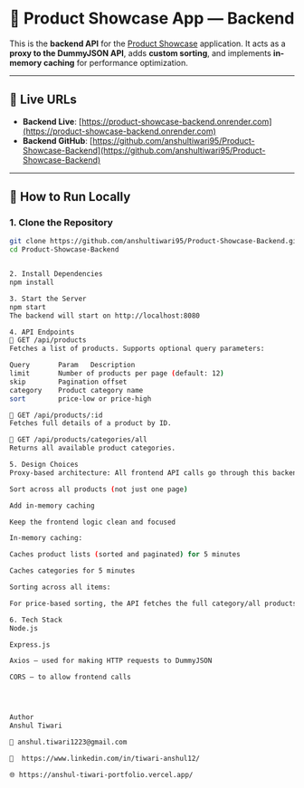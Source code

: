 # 🧠 Product Showcase App — Backend

This is the **backend API** for the [Product Showcase](https://product-showcase-frontend.vercel.app) application. It acts as a **proxy to the DummyJSON API**, adds **custom sorting**, and implements **in-memory caching** for performance optimization.

---

## 🔗 Live URLs

- **Backend Live**: [https://product-showcase-backend.onrender.com](https://product-showcase-backend.onrender.com)
- **Backend GitHub**: [https://github.com/anshultiwari95/Product-Showcase-Backend](https://github.com/anshultiwari95/Product-Showcase-Backend)

---

## 🚀 How to Run Locally

### 1. Clone the Repository

```bash
git clone https://github.com/anshultiwari95/Product-Showcase-Backend.git
cd Product-Showcase-Backend


2. Install Dependencies
npm install

3. Start the Server
npm start
The backend will start on http://localhost:8080

4. API Endpoints
🔸 GET /api/products
Fetches a list of products. Supports optional query parameters:

Query       Param	Description
limit	    Number of products per page (default: 12)
skip	    Pagination offset
category	Product category name
sort	    price-low or price-high

🔸 GET /api/products/:id
Fetches full details of a product by ID.

🔸 GET /api/products/categories/all
Returns all available product categories.

5. Design Choices
Proxy-based architecture: All frontend API calls go through this backend, which talks to DummyJSON. This allowed us to:

Sort across all products (not just one page)

Add in-memory caching

Keep the frontend logic clean and focused

In-memory caching:

Caches product lists (sorted and paginated) for 5 minutes

Caches categories for 5 minutes

Sorting across all items:

For price-based sorting, the API fetches the full category/all products once, sorts in memory, and paginates the result.

6. Tech Stack
Node.js

Express.js

Axios — used for making HTTP requests to DummyJSON

CORS — to allow frontend calls




Author
Anshul Tiwari

📧 anshul.tiwari1223@gmail.com

🔗  https://www.linkedin.com/in/tiwari-anshul12/

🌐 https://anshul-tiwari-portfolio.vercel.app/

